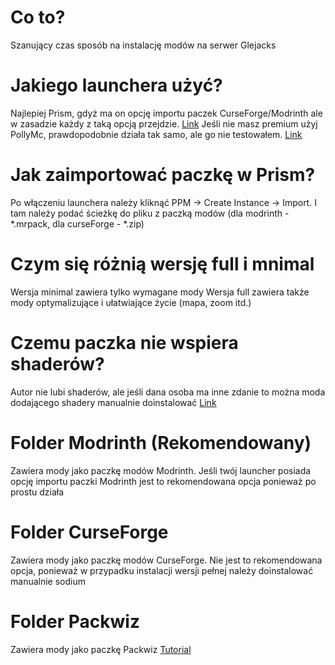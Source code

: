 # Co to?

Szanujący czas sposób na instalację modów na serwer Glejacks

# Jakiego launchera użyć?

Najlepiej Prism, gdyż ma on opcję importu paczek CurseForge/Modrinth ale w zasadzie każdy z taką opcją przejdzie. [Link](https://prismlauncher.org/)
Jeśli nie masz premium użyj PollyMc, prawdopodobnie działa tak samo, ale go nie testowałem. [Link](https://github.com/fn2006/PollyMC)

# Jak zaimportować paczkę w Prism?

Po włączeniu launchera należy kliknąć PPM -> Create Instance -> Import. I tam należy podać ścieżkę do pliku z paczką modów (dla modrinth - *.mrpack, dla curseForge - *.zip)

# Czym się różnią wersję full i mnimal

Wersja minimal zawiera tylko wymagane mody
Wersja full zawiera także mody optymalizujące i ułatwiające życie (mapa, zoom itd.)

# Czemu paczka nie wspiera shaderów?

Autor nie lubi shaderów, ale jeśli dana osoba ma inne zdanie to można moda dodającego shadery manualnie doinstalować
[Link](https://www.curseforge.com/minecraft/mc-mods/irisshaders)

# Folder Modrinth (Rekomendowany)

Zawiera mody jako paczkę modów Modrinth. Jeśli twój launcher posiada opcję importu paczki Modrinth jest to rekomendowana opcja ponieważ po prostu działa

# Folder CurseForge

Zawiera mody jako paczkę modów CurseForge. Nie jest to rekomendowana opcja, ponieważ w przypadku instalacji wersji pełnej należy doinstalować manualnie sodium

# Folder Packwiz

Zawiera mody jako paczkę Packwiz
[Tutorial](https://packwiz.infra.link/tutorials/installing/packwiz-installer/)
